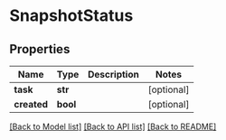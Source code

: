 # SnapshotStatus



## Properties
Name | Type | Description | Notes
------------ | ------------- | ------------- | -------------
**task** | **str** |  | [optional] 
**created** | **bool** |  | [optional] 

[[Back to Model list]](../README.md#documentation-for-models) [[Back to API list]](../README.md#documentation-for-api-endpoints) [[Back to README]](../README.md)


